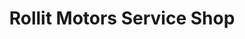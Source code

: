 ---
title: "Rollit Motors Service Shop"
url: /mesa/rollit-motors-service-shop/
shop: Autowerkstatt
---